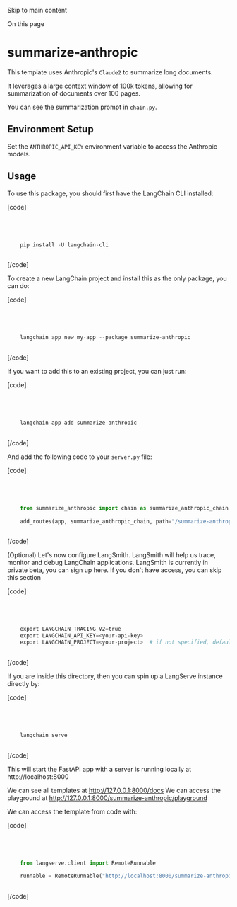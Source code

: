 

Skip to main content

On this page

# summarize-anthropic

This template uses Anthropic's `Claude2` to summarize long documents.

It leverages a large context window of 100k tokens, allowing for summarization of documents over 100 pages.

You can see the summarization prompt in `chain.py`.

## Environment Setup​

Set the `ANTHROPIC_API_KEY` environment variable to access the Anthropic models.

## Usage​

To use this package, you should first have the LangChain CLI installed:

[code]
```python




    pip install -U langchain-cli  
    


```
[/code]


To create a new LangChain project and install this as the only package, you can do:

[code]
```python




    langchain app new my-app --package summarize-anthropic  
    


```
[/code]


If you want to add this to an existing project, you can just run:

[code]
```python




    langchain app add summarize-anthropic  
    


```
[/code]


And add the following code to your `server.py` file:

[code]
```python




    from summarize_anthropic import chain as summarize_anthropic_chain  
      
    add_routes(app, summarize_anthropic_chain, path="/summarize-anthropic")  
    


```
[/code]


(Optional) Let's now configure LangSmith. LangSmith will help us trace, monitor and debug LangChain applications. LangSmith is currently in private beta, you can sign up here. If you don't have
access, you can skip this section

[code]
```python




    export LANGCHAIN_TRACING_V2=true  
    export LANGCHAIN_API_KEY=<your-api-key>  
    export LANGCHAIN_PROJECT=<your-project>  # if not specified, defaults to "default"  
    


```
[/code]


If you are inside this directory, then you can spin up a LangServe instance directly by:

[code]
```python




    langchain serve  
    


```
[/code]


This will start the FastAPI app with a server is running locally at http://localhost:8000

We can see all templates at http://127.0.0.1:8000/docs We can access the playground at http://127.0.0.1:8000/summarize-anthropic/playground

We can access the template from code with:

[code]
```python




    from langserve.client import RemoteRunnable  
      
    runnable = RemoteRunnable("http://localhost:8000/summarize-anthropic")  
    


```
[/code]


